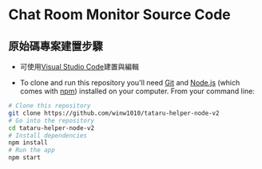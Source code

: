 # Chat Room Monitor Source Code

## 原始碼專案建置步驟

-   可使用[Visual Studio Code](https://code.visualstudio.com/)建置與編輯

-   To clone and run this repository you'll need [Git](https://git-scm.com) and [Node.js](https://nodejs.org/en/) (which comes with [npm](http://npmjs.com)) installed on your computer. From your command line:

```bash
# Clone this repository
git clone https://github.com/winw1010/tataru-helper-node-v2
# Go into the repository
cd tataru-helper-node-v2
# Install dependencies
npm install
# Run the app
npm start
```
